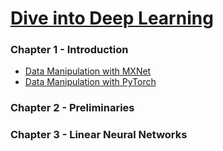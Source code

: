 # [Dive into Deep Learning](https://d2l.ai/)

### Chapter 1 - Introduction

- [Data Manipulation with MXNet]()
- [Data Manipulation with PyTorch]()

### Chapter 2 - Preliminaries

### Chapter 3 - Linear Neural Networks
